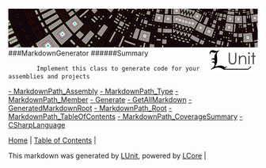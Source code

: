 ![](../Content/LUnit-banner-small.png "")
[<img align="right" src="../Content/LUnit-logo-small.png">](../../README.md)
[<span class="glyphicon glyphicon-arrow-up"></span>](../LUnit.md)
###MarkdownGenerator
######Summary

            Implement this class to generate code for your assemblies and projects
            
[ - MarkdownPath_Assembly](MarkdownGenerator_MarkdownPath_Assembly.md)
[ - MarkdownPath_Type](MarkdownGenerator_MarkdownPath_Type.md)
[ - MarkdownPath_Member](MarkdownGenerator_MarkdownPath_Member.md)
[ - Generate](MarkdownGenerator_Generate.md)
[ - GetAllMarkdown](MarkdownGenerator_GetAllMarkdown.md)
[ - GeneratedMarkdownRoot](MarkdownGenerator_GeneratedMarkdownRoot.md)
[ - MarkdownPath_Root](MarkdownGenerator_MarkdownPath_Root.md)
[ - MarkdownPath_TableOfContents](MarkdownGenerator_MarkdownPath_TableOfContents.md)
[ - MarkdownPath_CoverageSummary](MarkdownGenerator_MarkdownPath_CoverageSummary.md)
[ - CSharpLanguage](MarkdownGenerator_CSharpLanguage.md)

[Home](../../README.md) | [Table of Contents](../../TableOfContents.md) | 


This markdown was generated by [LUnit](https://github.com/CodeSingularity/LUnit), powered by [LCore](https://github.com/CodeSingularity/LCore) | 

